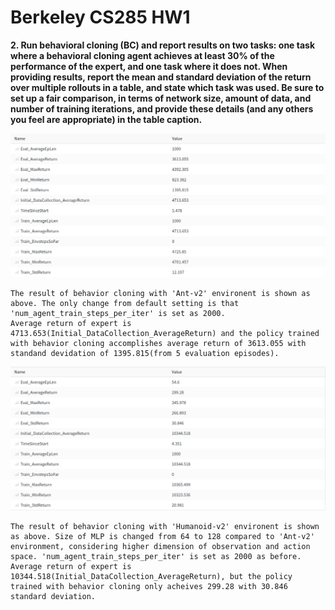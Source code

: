 Berkeley CS285 HW1
==================

**2. Run behavioral cloning (BC) and report results on two tasks: one task where a behavioral cloning
agent achieves at least 30% of the performance of the expert, and one task where it does not. When
providing results, report the mean and standard deviation of the return over multiple rollouts in a
table, and state which task was used. Be sure to set up a fair comparison, in terms of network size,
amount of data, and number of training iterations, and provide these details (and any others you feel
are appropriate) in the table caption.**

![Alt text](./pictures/Ant_BC.png "Behavior Cloning of Ant")

    The result of behavior cloning with 'Ant-v2' environent is shown as above. The only change from default setting is that 'num_agent_train_steps_per_iter' is set as 2000.
    Average return of expert is 4713.653(Initial_DataCollection_AverageReturn) and the policy trained with behavior cloning accomplishes average return of 3613.055 with standand devidation of 1395.815(from 5 evaluation episodes).

![Alt text](./pictures/Humanoid_BC.png "Behavior Cloning of Humanoid")

    The result of behavior cloning with 'Humanoid-v2' environent is shown as above. Size of MLP is changed from 64 to 128 compared to 'Ant-v2' environment, considering higher dimension of observation and action space. 'num_agent_train_steps_per_iter' is set as 2000 as before. 
    Average return of expert is 10344.518(Initial_DataCollection_AverageReturn), but the policy trained with behavior cloning only acheives 299.28 with 30.846 standard deviation. 
